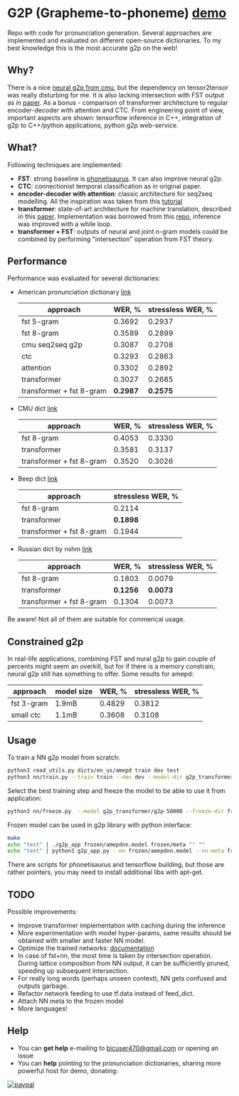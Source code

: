 # G2P (Grapheme-to-phoneme) [__demo__](http://159.69.1.31/)

Repo with code for pronunciation generation. Several approaches are implemented and evaluated on different open-source dictionaries. To my best knowledge this is the most accurate g2p on the web!

## Why?

There is a nice [neural g2p from cmu](https://github.com/cmusphinx/g2p-seq2seq), but the dependency on tensor2tensor was really disturbing for me. It is also lacking intersection with FST output as in [paper](https://static.googleusercontent.com/media/research.google.com/en//pubs/archive/43264.pdf). As a bonus - comparison of transformer architecture to regular encoder-decoder with attention and CTC. From engineering point of view, important aspects are shown: tensorflow inference in C++, integration of g2p to C++/python applications, python g2p web-service.

## What?

Following techniques are implemented:

* **FST**: strong baseline is [phonetisaurus](https://github.com/AdolfVonKleist/Phonetisaurus). It can also improve neural g2p.
* **CTC**: connectionist temporal classification as in original paper.
* **encoder-decoder with attention**: classic architecture for seq2seq modelling. All the inspiration was taken from this [tutorial](https://github.com/tensorflow/nmt)
* **transformer**: state-of-art architecture for machine translation, described in this [paper](https://arxiv.org/pdf/1706.03762.pdf). Implementation was borrowed from this [repo](https://github.com/Kyubyong/transformer), inference was improved with a while loop.
* **transformer + FST**: outputs of neural and joint n-gram models could be combined by performing "intersection" operation from FST theory. 

## Performance
Performance was evaluated for several dictionaries: 

* American pronunciation dictionary [link](https://github.com/rhdunn/amepd)
	
	approach                 | WER, %       | stressless WER, %
	-------------------------|--------------|-------------------
	fst 5-gram               | 0.3692       | 0.2937
	fst 8-gram               | 0.3589       | 0.2899
	cmu seq2seq g2p          | 0.3087       | 0.2708
	ctc                      | 0.3293       | 0.2863
	attention                | 0.3302       | 0.2892
	transformer              | 0.3027       | 0.2685
	transformer + fst 8-gram | __0.2987__   | __0.2575__
	
* CMU dict [link](https://github.com/cmusphinx/cmudict)

	approach                 | WER, %       | stressless WER, %
	-------------------------|--------------|-------------------
	fst 8-gram               | 0.4053       | 0.3330
	transformer              | 0.3581       | 0.3137
	transformer + fst 8-gram | 0.3520       | 0.3026

* Beep dict [link](http://svr-www.eng.cam.ac.uk/comp.speech/Section1/Lexical/beep.html)

	approach                 | stressless WER, %
	-------------------------|-------------------
	fst 8-gram               | 0.2114
	transformer              | __0.1898__
	transformer + fst 8-gram | 0.1944

* Russian dict by nshm [link](https://sourceforge.net/projects/cmusphinx/files/Acoustic%20and%20Language%20Models/Russian/)

	approach                 | WER, %       | stressless WER, %
	-------------------------|--------------|-------------------
	fst 8-gram               | 0.1803       | 0.0079
	transformer              | __0.1256__   | __0.0073__
	transformer + fst 8-gram | 0.1304       | 0.0073

Be aware! Not all of them are suitable for commerical usage.

## Constrained g2p
In real-life applications, combining FST and nural g2p to gain couple of percents might seem an overkill, but for if there is a memory constrain, neural g2p still has something to offer. Some results for amepd:

approach    | model size |  WER, %       | stressless WER, %
------------|------------|---------------|-------------------
fst 3-gram  | 1.9mB      | 0.4829        | 0.3812
small ctc   | 1.1mB      | 0.3608        | 0.3108

## Usage

To train a NN g2p model from scratch:

```bash
python3 read_utils.py dicts/en_us/amepd train dev test
python3 nn/train.py --train train --dev dev --model-dir g2p_transformer --model-type transformer [--hparams ...]
```

Select the best training step and freeze the model to be able to use it from application:

```bash
python3 nn/freeze.py  --model g2p_transformer/g2p-50000 --freeze-dir frozen --frozen-name amepdnn.model
```

Frozen model can be used in g2p library with python interface:

```bash
make
echo "test" | ./g2p_app frozen/amepdnn.model frozen/meta "" ""
echo "test" | python3 g2p_app.py --nn frozen/amepdnn.model --nn-meta frozen/meta 
```

There are scripts for phonetisaurus and tensorflow building, but those are rather pointers, you may need to install additional libs with apt-get.

## TODO
Possible improvements:

* Improve transformer implementation with caching during the inference
* More experimentation with model hyper-params, same results should be obtained with smaller and faster NN model.
* Optimize the trained networks: [documentation](https://www.tensorflow.org/mobile/optimizing)
* In case of fst+nn, the most time is taken by intersection operation. During lattice composition from NN output, it can be sufficiently pruned, speeding up subsequent intersection.
* For really long words (perhaps unseen context), NN gets confused and outputs garbage.
* Refactor network feeding to use tf.data instead of feed_dict.
* Attach NN meta to the frozen model
* More languages!

## Help
* You can __get help__ e-mailing to <bicuser470@gmail.com> or opening an issue
* You can __help__ pointing to the pronunciation dictionaries, sharing more powerful host for demo, donating:

[![paypal](https://www.paypalobjects.com/en_US/i/btn/btn_donateCC_LG.gif)](https://www.paypal.com/cgi-bin/webscr?cmd=_s-xclick&hosted_button_id=MAJ6WMVD2PRXS)

